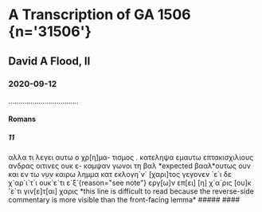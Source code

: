 # A Transcription of GA 1506 {n='31506'} 
## David A Flood, II
### 2020-09-12
...................................
#### Romans
##### 11
<pb n="323v"/>
<comm lines="8"/>
<lb n="9"/><comm/><v n="4">αλλα τι λεγει αυτω ο χρ[η]μα-
<lb n="10"/>τισμος . κατεληψα εμαυτω επτακισχιλιους ανδρας οιτινες ουκ ε-
<lb n="11"/>καμψαν γωνοι τη βαλ *expected βααλ*</v><v n="5">ουτως ουν και εν τω ν̣υ̣ν καιρω λημμα 
<lb n="12"/>κατ εκλογη`ν` [χαρι]τος γεγονεν</v>
<comm lines="5"/>
<lb n="18"/><v n="6">`ε`ι δε χ`αρ`ι`τ`ι ουκ`ε`τι ε`ξ`{reason="see note"} εργ[ω]ν επ[ει] [η] χ`α`ρις [ου]κ `ε`τι γιν[ε]τ[αι] χαρις *this line is difficult to read because the reverse-side commentary is more visible than the front-facing lemma*
<comm lines="4"/>
<comm/></v>
#####
####
